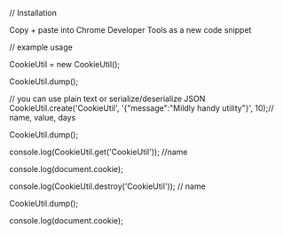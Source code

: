 // Installation

Copy + paste into Chrome Developer Tools as a new code snippet

// example usage

CookieUtil = new CookieUtil();

CookieUtil.dump();

// you can use plain text or serialize/deserialize JSON
CookieUtil.create('CookieUtil', '{"message":"Mildly handy utility"}', 10);// name, value, days

CookieUtil.dump();

console.log(CookieUtil.get('CookieUtil')); //name

console.log(document.cookie);

console.log(CookieUtil.destroy('CookieUtil')); // name

CookieUtil.dump();

console.log(document.cookie);
